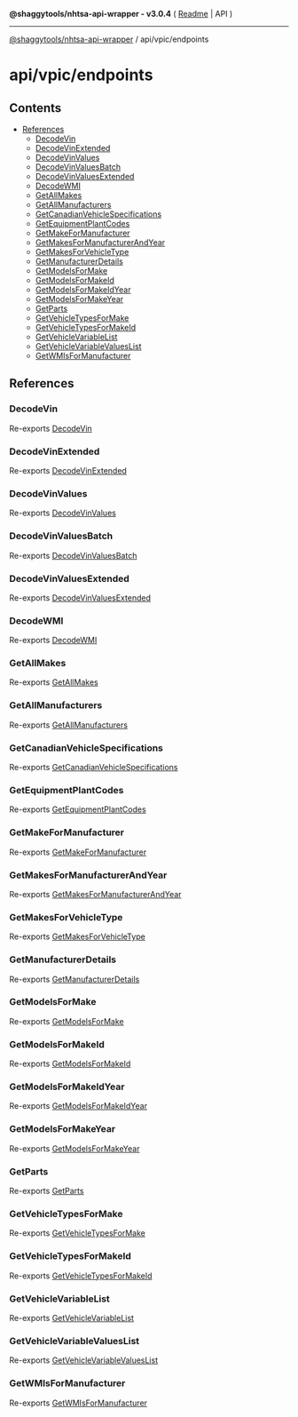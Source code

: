 **@shaggytools/nhtsa-api-wrapper - v3.0.4** ( [Readme](../../index.md) \| API )

***

[@shaggytools/nhtsa-api-wrapper](../../modules.md) / api/vpic/endpoints

# api/vpic/endpoints

## Contents

- [References](endpoints.md#references)
  - [DecodeVin](endpoints.md#decodevin)
  - [DecodeVinExtended](endpoints.md#decodevinextended)
  - [DecodeVinValues](endpoints.md#decodevinvalues)
  - [DecodeVinValuesBatch](endpoints.md#decodevinvaluesbatch)
  - [DecodeVinValuesExtended](endpoints.md#decodevinvaluesextended)
  - [DecodeWMI](endpoints.md#decodewmi)
  - [GetAllMakes](endpoints.md#getallmakes)
  - [GetAllManufacturers](endpoints.md#getallmanufacturers)
  - [GetCanadianVehicleSpecifications](endpoints.md#getcanadianvehiclespecifications)
  - [GetEquipmentPlantCodes](endpoints.md#getequipmentplantcodes)
  - [GetMakeForManufacturer](endpoints.md#getmakeformanufacturer)
  - [GetMakesForManufacturerAndYear](endpoints.md#getmakesformanufacturerandyear)
  - [GetMakesForVehicleType](endpoints.md#getmakesforvehicletype)
  - [GetManufacturerDetails](endpoints.md#getmanufacturerdetails)
  - [GetModelsForMake](endpoints.md#getmodelsformake)
  - [GetModelsForMakeId](endpoints.md#getmodelsformakeid)
  - [GetModelsForMakeIdYear](endpoints.md#getmodelsformakeidyear)
  - [GetModelsForMakeYear](endpoints.md#getmodelsformakeyear)
  - [GetParts](endpoints.md#getparts)
  - [GetVehicleTypesForMake](endpoints.md#getvehicletypesformake)
  - [GetVehicleTypesForMakeId](endpoints.md#getvehicletypesformakeid)
  - [GetVehicleVariableList](endpoints.md#getvehiclevariablelist)
  - [GetVehicleVariableValuesList](endpoints.md#getvehiclevariablevalueslist)
  - [GetWMIsForManufacturer](endpoints.md#getwmisformanufacturer)

## References

### DecodeVin

Re-exports [DecodeVin](endpoints/DecodeVin.md#decodevin)

### DecodeVinExtended

Re-exports [DecodeVinExtended](endpoints/DecodeVinExtended.md#decodevinextended)

### DecodeVinValues

Re-exports [DecodeVinValues](endpoints/DecodeVinValues.md#decodevinvalues)

### DecodeVinValuesBatch

Re-exports [DecodeVinValuesBatch](endpoints/DecodeVinValuesBatch.md#decodevinvaluesbatch)

### DecodeVinValuesExtended

Re-exports [DecodeVinValuesExtended](endpoints/DecodeVinValuesExtended.md#decodevinvaluesextended)

### DecodeWMI

Re-exports [DecodeWMI](endpoints/DecodeWMI.md#decodewmi)

### GetAllMakes

Re-exports [GetAllMakes](endpoints/GetAllMakes.md#getallmakes)

### GetAllManufacturers

Re-exports [GetAllManufacturers](endpoints/GetAllManufacturers.md#getallmanufacturers)

### GetCanadianVehicleSpecifications

Re-exports [GetCanadianVehicleSpecifications](endpoints/GetCanadianVehicleSpecifications.md#getcanadianvehiclespecifications)

### GetEquipmentPlantCodes

Re-exports [GetEquipmentPlantCodes](endpoints/GetEquipmentPlantCodes.md#getequipmentplantcodes)

### GetMakeForManufacturer

Re-exports [GetMakeForManufacturer](endpoints/GetMakeForManufacturer.md#getmakeformanufacturer)

### GetMakesForManufacturerAndYear

Re-exports [GetMakesForManufacturerAndYear](endpoints/GetMakesForManufacturerAndYear.md#getmakesformanufacturerandyear)

### GetMakesForVehicleType

Re-exports [GetMakesForVehicleType](endpoints/GetMakesForVehicleType.md#getmakesforvehicletype)

### GetManufacturerDetails

Re-exports [GetManufacturerDetails](endpoints/GetManufacturerDetails.md#getmanufacturerdetails)

### GetModelsForMake

Re-exports [GetModelsForMake](endpoints/GetModelsForMake.md#getmodelsformake)

### GetModelsForMakeId

Re-exports [GetModelsForMakeId](endpoints/GetModelsForMakeId.md#getmodelsformakeid)

### GetModelsForMakeIdYear

Re-exports [GetModelsForMakeIdYear](endpoints/GetModelsForMakeIdYear.md#getmodelsformakeidyear)

### GetModelsForMakeYear

Re-exports [GetModelsForMakeYear](endpoints/GetModelsForMakeYear.md#getmodelsformakeyear)

### GetParts

Re-exports [GetParts](endpoints/GetParts.md#getparts)

### GetVehicleTypesForMake

Re-exports [GetVehicleTypesForMake](endpoints/GetVehicleTypesForMake.md#getvehicletypesformake)

### GetVehicleTypesForMakeId

Re-exports [GetVehicleTypesForMakeId](endpoints/GetVehicleTypesForMakeId.md#getvehicletypesformakeid)

### GetVehicleVariableList

Re-exports [GetVehicleVariableList](endpoints/GetVehicleVariableList.md#getvehiclevariablelist)

### GetVehicleVariableValuesList

Re-exports [GetVehicleVariableValuesList](endpoints/GetVehicleVariableValuesList.md#getvehiclevariablevalueslist)

### GetWMIsForManufacturer

Re-exports [GetWMIsForManufacturer](endpoints/GetWMIsForManufacturer.md#getwmisformanufacturer)
